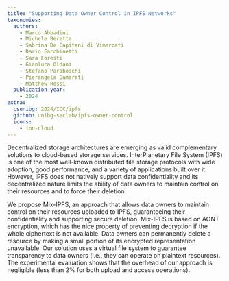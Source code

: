 ```yaml
---
title: "Supporting Data Owner Control in IPFS Networks"
taxonomies:
  authors:
    - Marco Abbadini
    - Michele Beretta
    - Sabrina De Capitani di Vimercati
    - Dario Facchinetti
    - Sara Foresti
    - Gianluca Oldani
    - Stefano Paraboschi
    - Pierangela Samarati
    - Matthew Rossi
  publication-year:
    - 2024
extra:
  csunibg: 2024/ICC/ipfs
  github: unibg-seclab/ipfs-owner-control
  icons:
    - ion-cloud
---
```


Decentralized storage architectures are emerging as valid complementary
solutions to cloud-based storage services.
InterPlanetary File System (IPFS) is one of the most well-known distributed
file storage protocols with wide adoption, good performance, and a variety of
applications built over it.
However, IPFS does not natively support data confidentiality and its
decentralized nature limits the ability of data owners to maintain control on
their resources and to force their deletion.

We propose Mix-IPFS, an approach that allows data owners to maintain control
on their resources uploaded to IPFS, guaranteeing their confidentiality and
supporting secure deletion. Mix-IPFS is based on AONT encryption, which has the
nice property of preventing decryption if the whole ciphertext is not available.
Data owners can permanently delete a resource by making a small portion of its
encrypted representation unavailable.
Our solution uses a virtual file system to guarantee transparency to data owners
(i.e., they can operate on plaintext resources).
The experimental evaluation shows that the overhead of our approach is
negligible (less than 2% for both upload and access operations).
